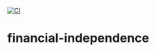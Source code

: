 [![CI](https://github.com/skendis/financial-independence/actions/workflows/integration.js.yml/badge.svg)](https://github.com/skendis/financial-independence/actions/workflows/integration.js.yml)

# financial-independence

